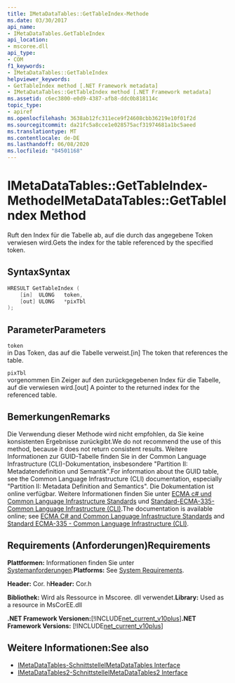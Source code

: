 ```yaml
---
title: IMetaDataTables::GetTableIndex-Methode
ms.date: 03/30/2017
api_name:
- IMetaDataTables.GetTableIndex
api_location:
- mscoree.dll
api_type:
- COM
f1_keywords:
- IMetaDataTables::GetTableIndex
helpviewer_keywords:
- GetTableIndex method [.NET Framework metadata]
- IMetaDataTables::GetTableIndex method [.NET Framework metadata]
ms.assetid: c6ec3800-e0d9-4387-afb8-ddc0b818114c
topic_type:
- apiref
ms.openlocfilehash: 3638ab12fc311ece9f24608cbb36219e10f01f2d
ms.sourcegitcommit: da21fc5a8cce1e028575acf31974681a1bc5aeed
ms.translationtype: MT
ms.contentlocale: de-DE
ms.lasthandoff: 06/08/2020
ms.locfileid: "84501168"
---
```

# <a name="imetadatatablesgettableindex-method"></a><span data-ttu-id="cdf66-102">IMetaDataTables::GetTableIndex-Methode</span><span class="sxs-lookup"><span data-stu-id="cdf66-102">IMetaDataTables::GetTableIndex Method</span></span>
<span data-ttu-id="cdf66-103">Ruft den Index für die Tabelle ab, auf die durch das angegebene Token verwiesen wird.</span><span class="sxs-lookup"><span data-stu-id="cdf66-103">Gets the index for the table referenced by the specified token.</span></span>  
  
## <a name="syntax"></a><span data-ttu-id="cdf66-104">Syntax</span><span class="sxs-lookup"><span data-stu-id="cdf66-104">Syntax</span></span>  
  
```cpp  
HRESULT GetTableIndex (  
    [in]  ULONG   token,  
    [out] ULONG   *pixTbl  
);  
```  
  
## <a name="parameters"></a><span data-ttu-id="cdf66-105">Parameter</span><span class="sxs-lookup"><span data-stu-id="cdf66-105">Parameters</span></span>  
 `token`  
 <span data-ttu-id="cdf66-106">in Das Token, das auf die Tabelle verweist.</span><span class="sxs-lookup"><span data-stu-id="cdf66-106">[in] The token that references the table.</span></span>  
  
 `pixTbl`  
 <span data-ttu-id="cdf66-107">vorgenommen Ein Zeiger auf den zurückgegebenen Index für die Tabelle, auf die verwiesen wird.</span><span class="sxs-lookup"><span data-stu-id="cdf66-107">[out] A pointer to the returned index for the referenced table.</span></span>  
  
## <a name="remarks"></a><span data-ttu-id="cdf66-108">Bemerkungen</span><span class="sxs-lookup"><span data-stu-id="cdf66-108">Remarks</span></span>  
 <span data-ttu-id="cdf66-109">Die Verwendung dieser Methode wird nicht empfohlen, da Sie keine konsistenten Ergebnisse zurückgibt.</span><span class="sxs-lookup"><span data-stu-id="cdf66-109">We do not recommend the use of this method, because it does not return consistent results.</span></span> <span data-ttu-id="cdf66-110">Weitere Informationen zur GUID-Tabelle finden Sie in der Common Language Infrastructure (CLI)-Dokumentation, insbesondere "Partition II: Metadatendefinition und Semantik".</span><span class="sxs-lookup"><span data-stu-id="cdf66-110">For information about the GUID table, see the Common Language Infrastructure (CLI) documentation, especially "Partition II: Metadata Definition and Semantics".</span></span> <span data-ttu-id="cdf66-111">Die Dokumentation ist online verfügbar. Weitere Informationen finden Sie unter [ECMA c# und Common Language Infrastructure Standards](../../../standard/components.md#applicable-standards) und [Standard-ECMA-335-Common Language Infrastructure (CLI)](http://www.ecma-international.org/publications/standards/Ecma-335.htm).</span><span class="sxs-lookup"><span data-stu-id="cdf66-111">The documentation is available online; see [ECMA C# and Common Language Infrastructure Standards](../../../standard/components.md#applicable-standards) and [Standard ECMA-335 - Common Language Infrastructure (CLI)](http://www.ecma-international.org/publications/standards/Ecma-335.htm).</span></span>  
  
## <a name="requirements"></a><span data-ttu-id="cdf66-112">Requirements (Anforderungen)</span><span class="sxs-lookup"><span data-stu-id="cdf66-112">Requirements</span></span>  
 <span data-ttu-id="cdf66-113">**Plattformen:** Informationen finden Sie unter [Systemanforderungen](../../get-started/system-requirements.md).</span><span class="sxs-lookup"><span data-stu-id="cdf66-113">**Platforms:** See [System Requirements](../../get-started/system-requirements.md).</span></span>  
  
 <span data-ttu-id="cdf66-114">**Header:** Cor. h</span><span class="sxs-lookup"><span data-stu-id="cdf66-114">**Header:** Cor.h</span></span>  
  
 <span data-ttu-id="cdf66-115">**Bibliothek:** Wird als Ressource in Mscoree. dll verwendet.</span><span class="sxs-lookup"><span data-stu-id="cdf66-115">**Library:** Used as a resource in MsCorEE.dll</span></span>  
  
 <span data-ttu-id="cdf66-116">**.NET Framework Versionen:**[!INCLUDE[net_current_v10plus](../../../../includes/net-current-v10plus-md.md)]</span><span class="sxs-lookup"><span data-stu-id="cdf66-116">**.NET Framework Versions:** [!INCLUDE[net_current_v10plus](../../../../includes/net-current-v10plus-md.md)]</span></span>  
  
## <a name="see-also"></a><span data-ttu-id="cdf66-117">Weitere Informationen:</span><span class="sxs-lookup"><span data-stu-id="cdf66-117">See also</span></span>

- [<span data-ttu-id="cdf66-118">IMetaDataTables-Schnittstelle</span><span class="sxs-lookup"><span data-stu-id="cdf66-118">IMetaDataTables Interface</span></span>](imetadatatables-interface.md)
- [<span data-ttu-id="cdf66-119">IMetaDataTables2-Schnittstelle</span><span class="sxs-lookup"><span data-stu-id="cdf66-119">IMetaDataTables2 Interface</span></span>](imetadatatables2-interface.md)
